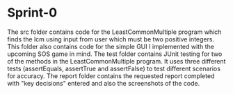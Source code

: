 # Sprint-0
The src folder contains code for the LeastCommonMultiple program which finds the lcm using input from user which must be two positive integers. This folder also contains code for the simple GUI I implemented with the upcoming SOS game in mind.
The test folder contains JUnit testing for two of the methods in the LeastCommonMultiple program. It uses three different tests (assertEquals, assertTrue and assertFalse) to test different scenarios for accuracy.
The report folder contains the requested report completed with "key decisions" entered and also the screenshots of the code.
